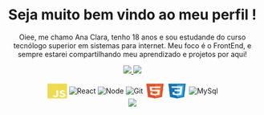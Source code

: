 <div>
  
  <h1 align="center">
    Seja muito bem vindo ao meu perfil !
  </h1>
  
  <p align="center">
    Oiee, me chamo Ana Clara, tenho 18 anos e sou estudande do curso tecnólogo superior em sistemas para internet. Meu foco é o FrontEnd, e sempre estarei compartilhando meu aprendizado e projetos por aqui!
   
  </p>
 
</div>

<div align="center">
  <a href="https://github.com/anaclrra">
  <img height="160em" src="https://github-readme-stats.vercel.app/api?username=anaclrra&show_icons=true&theme=radical&include_all_commits=true&count_private=true"/>
  <img height="160em" src="https://github-readme-stats.vercel.app/api/top-langs/?username=anaclrra&layout=compact&langs_count=7&theme=radical"/>
  </a>
</div>

<div align="center" valign="top"><br>
  <img align="center" alt="Js" height="30" width="40" src="https://raw.githubusercontent.com/devicons/devicon/master/icons/javascript/javascript-plain.svg">
  <img align="center" alt="React" height="30" width="40" src="https://cdn.jsdelivr.net/gh/devicons/devicon/icons/react/react-original.svg" />
  <img align="center" alt="Node" height="30" width="40" src="https://cdn.jsdelivr.net/gh/devicons/devicon/icons/nodejs/nodejs-original.svg" />
  <img  align="center" alt="Git" height="30" width="40" src="https://cdn.jsdelivr.net/gh/devicons/devicon/icons/git/git-original.svg" />    <img align="center" alt="HTML" height="30" width="40" src="https://raw.githubusercontent.com/devicons/devicon/master/icons/html5/html5-original.svg">
  <img align="center" alt="CSS" height="30" width="40" src="https://raw.githubusercontent.com/devicons/devicon/master/icons/css3/css3-original.svg">
   <img align="center" alt="MySql" height="80" width="70" src="https://cdn.jsdelivr.net/gh/devicons/devicon/icons/mysql/mysql-original-wordmark.svg" />
</div>

<div align="center">
  <a href="mailto:anacl.bonifacio@gmail.com"><img src="https://img.shields.io/badge/-Gmail-%23333?style=for-the-badge&logo=gmail&logoColor=pink" target="_blank"></a>
</div>


